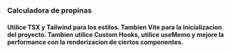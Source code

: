 ### Calculadora de propinas 

#### Utilice TSX y Tailwind para los estilos. Tambien Vite para la inicializacion del proyecto. Tambien utilice Custom Hooks, utilice useMemo y mejore la performance con la renderizacion de ciertos componentes.
